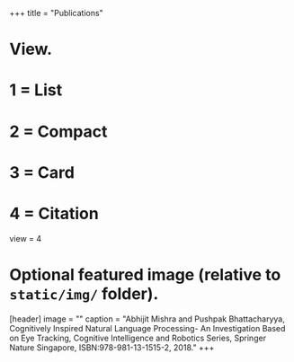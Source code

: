 +++
title = "Publications"

# View.
#   1 = List
#   2 = Compact
#   3 = Card
#   4 = Citation
view = 4

# Optional featured image (relative to `static/img/` folder).
[header]
image = ""
caption = "Abhijit Mishra and Pushpak Bhattacharyya, Cognitively Inspired Natural Language Processing- An Investigation Based on Eye Tracking, Cognitive Intelligence and Robotics Series, Springer Nature Singapore, ISBN:978-981-13-1515-2, 2018."
+++
